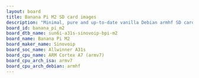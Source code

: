 ```yaml
---
layout: board
title: Banana Pi M2 SD card images
description: "Minimal, pure and up-to-date vanilla Debian armhf SD card images for Banana Pi M2 by Sinovoip, SoC: Allwinner A31s, CPU ISA: armv7"
board_id: banana_pi_m2
board_dtb_name: sun6i-a31s-sinovoip-bpi-m2
board_name: Banana Pi M2
board_maker_name: Sinovoip
board_soc_name: Allwinner A31s
board_cpu_name: ARM Cortex A7 (armv7)
board_cpu_arch_isa: armv7
board_cpu_arch_debian: armhf
---
```

